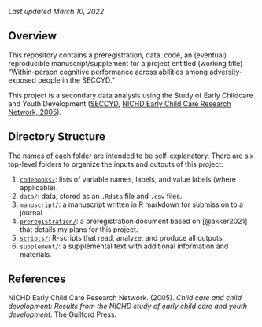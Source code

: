 *Last updated March 10, 2022*

## Overview

This repository contains a preregistration, data, code, an (eventual)
reproducible manuscript/supplement for a project entitled (working
title) “Within-person cognitive performance across abilities among
adversity-exposed people in the SECCYD.”

This project is a secondary data analysis using the Study of Early
Childcare and Youth Development
([SECCYD](https://www.icpsr.umich.edu/web/ICPSR/series/00233), [NICHD
Early Child Care Research Network,
2005](#ref-nichdearlychildcareresearchnetwork2005)).

## Directory Structure

The names of each folder are intended to be self-explanatory. There are
six top-level folders to organize the inputs and outputs of this
project:

1.  [`codebooks/`](codebooks/): lists of variable names, labels, and
    value labels (where applicable).
2.  `data/`: data, stored as an `.Rdata` file and `.csv` files.
3.  `manuscript/`: a manuscript written in R markdown for submission to
    a journal.
4.  [`preregistration/`](preregistration/): a preregistration document
    based on \[@akker2021\] that details my plans for this project.
5.  [`scripts/`](scripts/): R-scripts that read, analyze, and produce
    all outputs.
6.  `supplement/`: a supplemental text with additional information and
    materials.

## References

NICHD Early Child Care Research Network. (2005). *Child care and child
development: Results from the NICHD study of early child care and youth
development*. The Guilford Press.
